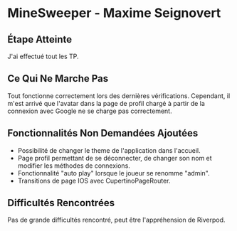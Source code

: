 # MineSweeper - Maxime Seignovert

## Étape Atteinte
J'ai effectué tout les TP.

## Ce Qui Ne Marche Pas
Tout fonctionne correctement lors des dernières vérifications. Cependant, il m'est arrivé que l'avatar dans la page de profil chargé à partir de la connexion avec Google ne se charge pas correctement.

## Fonctionnalités Non Demandées Ajoutées
- Possibilité de changer le theme de l'application dans l'accueil.
- Page profil permettant de se déconnecter, de changer son nom et modifier les méthodes de connexions.
- Fonctionnalité "auto play" lorsque le joueur se renomme "admin".
- Transitions de page IOS avec CupertinoPageRouter.

## Difficultés Rencontrées
Pas de grande difficultés rencontré, peut être l'appréhension de Riverpod.